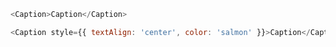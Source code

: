 ```js
<Caption>Caption</Caption>
```

```js
<Caption style={{ textAlign: 'center', color: 'salmon' }}>Caption</Caption>
```
